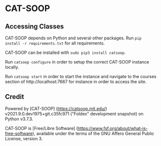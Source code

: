 # CAT-SOOP

## Accessing Classes

CAT-SOOP depends on Python and several other packages. Run `pip install -r requirements.txt` for all requirements.

CAT-SOOP can be installed with `sudo pip3 install catsoop`.

Run `catsoop configure` in order to setup the correct CAT-SOOP instance locally. 

Run `catsoop start` in order to start the instance and navigate to the courses section of http://localhost:7667 for instance in order to access the site.

## Credit

Powered by [CAT-SOOP] (https://catsoop.mit.edu/) v2021.9.0.dev1975+git.c35fc971 ("Foldex" development snapshot) on Python v3.7.3.

CAT-SOOP is [Free/Libre Software] (https://www.fsf.org/about/what-is-free-software), available under the terms of the GNU Affero General Public License, version 3.


